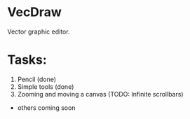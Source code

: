 # VecDraw
Vector graphic editor.

# Tasks:
1. Pencil (done)
2. Simple tools (done)
3. Zooming and moving a canvas (TODO: Infinite scrollbars)
- others coming soon 
